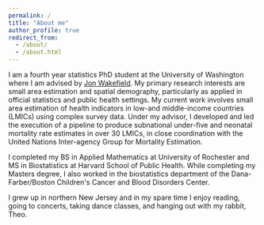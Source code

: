 ```yaml
---
permalink: /
title: "About me"
author_profile: true
redirect_from: 
  - /about/
  - /about.html
---
```


I am a fourth year statistics PhD student at the University of Washington where I am advised by [Jon Wakefield](https://faculty.washington.edu/jonno/index.html). My primary research interests are small area estimation and spatial demography, particularly as applied in official statistics and public health settings. My current work involves small area estimation of health indicators in low-and middle-income countries (LMICs) using complex survey data. Under my advisor, I developed and led the execution of a pipeline to produce subnational under-five and neonatal mortality rate estimates in over 30 LMICs, in close coordination with the United Nations Inter-agency Group for Mortality Estimation.

I completed my BS in Applied Mathematics at University of Rochester and MS in Biostatistics at Harvard School of Public Health. While completing my Masters degree, I also worked in the biostatistics department of the Dana-Farber/Boston Children's Cancer and Blood Disorders Center.

I grew up in northern New Jersey and in my spare time I enjoy reading, going to concerts, taking dance classes, and hanging out with my rabbit, Theo.